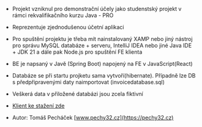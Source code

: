 * Projekt vzniknul pro demonstrační účely jako studenstský projekt v rámci rekvalifikačního kurzu Java - PRO
* Reprezentuje zjednodušenou účetní aplikaci
* Pro spuštění projektu je třeba mít nainstalovaný XAMP nebo jiný nástroj pro správu MySQL databáze + serveru, IntelliJ IDEA nebo jiné Java IDE + JDK 21 a dále pak Node.js pro spuštění FE klienta
* BE je napsaný v Javě (Spring Boot) napojený na FE v JavaScript(React)
* Databáze se při startu projketu sama vytvoří(hibernate). Případně lze DB s předpřipravenými daty naimportovat (invoicedatabase.sql)
* Veškerá data v přiložené databázi jsou zcela fiktivní
  
* [Klient ke stažení zde](https://github.com/Pechy32/Project-JavaPro-client-)
  
* Autor: Tomáš Pecháček [www.pechy32.cz](https://pechy32.cz)
